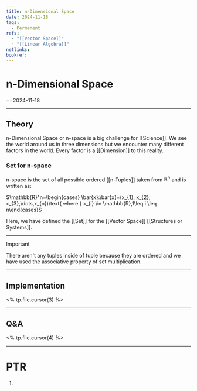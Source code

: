 ```yaml
---
title: n-Dimensional Space
date: 2024-11-18
tags:
  - Permanent
refs:
  - "[[Vector Space]]"
  - "[[Linear Algebra]]"
netlinks: 
bookref:
---
```

# n-Dimensional Space
==2024-11-18

---
## Theory
n-Dimensional Space or n-space is a big challenge for [[Science]].
We see the world around us in three dimensions but we encounter many different factors in the world. Every factor is a [[Dimension]] to this reality.

### Set for n-space

n-space is the set of all possible ordered [[n-Tuples]] taken from $\mathbb{R}^n$ and is written as:

$\mathbb{R}^n=\begin{cases} \bar{x}:\bar{x}=(x_{1}, x_{2}, x_{3},\dots,x_{n})\text{ where } x_{i} \in \mathbb{R},1\leq i \leq n\end{cases}$

Here, we have defined the [[Set]] for the [[Vector Space]] [[Structures or Systems]].

---

> [!important]
>There aren't any tuples inside of tuple because they are ordered and
>we have used the associative property of set multiplication.

---

## Implementation
<% tp.file.cursor(3) %>



---
## Q&A
<% tp.file.cursor(4) %>



---
# PTR

1. 